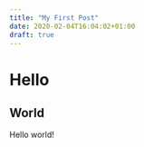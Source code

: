 ```yaml
---
title: "My First Post"
date: 2020-02-04T16:04:02+01:00
draft: true
---
```


# Hello

## World

Hello world!
